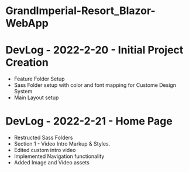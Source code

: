 ﻿# GrandImperial-Resort_Blazor-WebApp
# DevLog - 2022-2-20 - Initial Project Creation
 <ul>
  <li>
    Feature Folder Setup
  </li>
   <li>
    Sass Folder setup with color and font mapping for Custome Design System
  </li>
   <li>
   Main Layout setup
    </li>
    </ul>
    
# DevLog - 2022-2-21 - Home Page 
<ul>
 <li>
  Restructed Sass Folders
 </li>
 <li>
 Section 1 - Video Intro Markup  & Styles. 
 </li>
 <li>
  Edited custom intro video
 </li>
 <li>
  Implemented Navigation functionality
 </li>
 <li>
  Added Image and Video assets
 </li>
